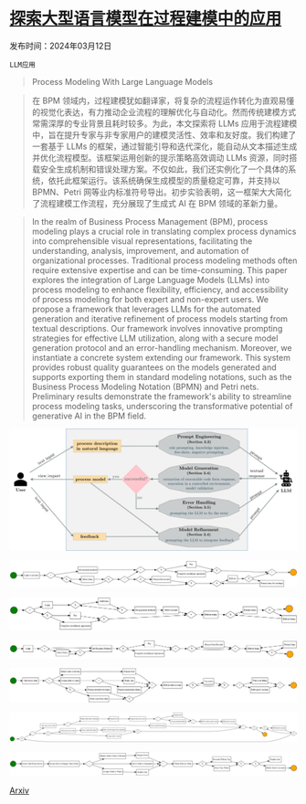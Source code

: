 # [探索大型语言模型在过程建模中的应用](https://arxiv.org/abs/2403.07541)

发布时间：2024年03月12日

`LLM应用`

> Process Modeling With Large Language Models

> 在 BPM 领域内，过程建模犹如翻译家，将复杂的流程运作转化为直观易懂的视觉化表达，有力推动企业流程的理解优化与自动化。然而传统建模方式常需深厚的专业背景且耗时较多。为此，本文探索将 LLMs 应用于流程建模中，旨在提升专家与非专家用户的建模灵活性、效率和友好度。我们构建了一套基于 LLMs 的框架，通过智能引导和迭代深化，能自动从文本描述生成并优化流程模型。该框架运用创新的提示策略高效调动 LLMs 资源，同时搭载安全生成机制和错误处理方案。不仅如此，我们还实例化了一个具体的系统，依托此框架运行。该系统确保生成模型的质量稳定可靠，并支持以 BPMN、Petri 网等业内标准符号导出。初步实验表明，这一框架大大简化了流程建模工作流程，充分展现了生成式 AI 在 BPM 领域的革新力量。

> In the realm of Business Process Management (BPM), process modeling plays a crucial role in translating complex process dynamics into comprehensible visual representations, facilitating the understanding, analysis, improvement, and automation of organizational processes. Traditional process modeling methods often require extensive expertise and can be time-consuming. This paper explores the integration of Large Language Models (LLMs) into process modeling to enhance flexibility, efficiency, and accessibility of process modeling for both expert and non-expert users. We propose a framework that leverages LLMs for the automated generation and iterative refinement of process models starting from textual descriptions. Our framework involves innovative prompting strategies for effective LLM utilization, along with a secure model generation protocol and an error-handling mechanism. Moreover, we instantiate a concrete system extending our framework. This system provides robust quality guarantees on the models generated and supports exporting them in standard modeling notations, such as the Business Process Modeling Notation (BPMN) and Petri nets. Preliminary results demonstrate the framework's ability to streamline process modeling tasks, underscoring the transformative potential of generative AI in the BPM field.

![探索大型语言模型在过程建模中的应用](../../../paper_images/2403.07541/llm_modeling_framework.png)

![探索大型语言模型在过程建模中的应用](../../../paper_images/2403.07541/order_gpt4_model_1_feedback_2.png)

![探索大型语言模型在过程建模中的应用](../../../paper_images/2403.07541/order_gemini_model_1_feedback_1.png)

![探索大型语言模型在过程建模中的应用](../../../paper_images/2403.07541/TA_online_shop_model.png)

![探索大型语言模型在过程建模中的应用](../../../paper_images/2403.07541/hotel_gpt4_model_1_feedback_2.png)

![探索大型语言模型在过程建模中的应用](../../../paper_images/2403.07541/hotel_gemini_model_1_feedback_1.png)

![探索大型语言模型在过程建模中的应用](../../../paper_images/2403.07541/TA_hotel_model.png)

[Arxiv](https://arxiv.org/abs/2403.07541)
